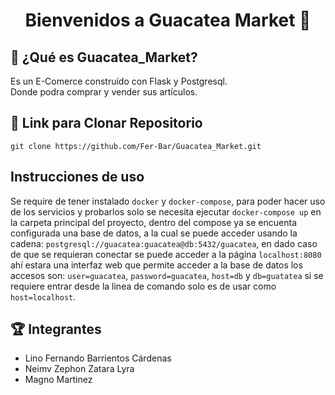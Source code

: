 <h1 align="center">Bienvenidos a Guacatea Market 🛒</h1>

## 🥑 ¿Qué es Guacatea_Market?
<p>
  Es un E-Comerce construído con Flask y Postgresql.<br>
  Donde podra comprar y vender sus artículos.
</p>

## 📂 Link para Clonar Repositorio  
```  
git clone https://github.com/Fer-Bar/Guacatea_Market.git  
```

## Instrucciones de uso

Se require de tener instalado `docker` y `docker-compose`, para poder hacer uso de los servicios y probarlos solo se necesita ejecutar `docker-compose up` en la carpeta principal del proyecto, dentro del compose ya se encuenta configurada una base de datos, a la cual se puede acceder usando la cadena: `postgresql://guacatea:guacatea@db:5432/guacatea`, en dado caso de que se requieran conectar se puede acceder a la página `localhost:8080` ahí estara una interfaz web que permite acceder a la base de datos los accesos son: `user=guacatea`, `password=guacatea`, `host=db` y `db=guatatea` si se requiere entrar desde la linea de comando solo es de usar como `host=localhost`.


## 🏆 Integrantes 
- Lino Fernando Barrientos Cárdenas
- Neimv Zephon Zatara Lyra
- Magno Martinez
